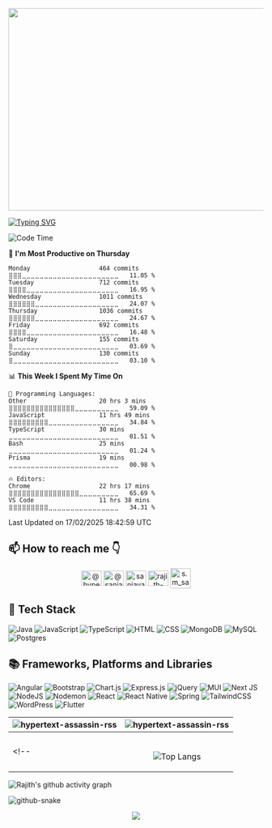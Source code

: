 <p align="center">
    <img src="https://user-images.githubusercontent.com/74038190/212749447-bfb7e725-6987-49d9-ae85-2015e3e7cc41.gif" width="800" height="400">
</p>


[![Typing SVG](https://readme-typing-svg.demolab.com?font=Roboto&size=25&pause=1000&color=6216CA&center=true&width=800&height=75&lines=Hello+My+Name+is++Rajith+Sanjaya+%F0%9F%91%8B+%2C+How+are+you+%3F)](https://git.io/typing-svg)

<!-- - 🔭 I’m currently working on Java, Python ,JavaScript
- 🌱 I’m currently learning New Computer Languages  
- 👯 I’m looking to collaborate on Ever Computer Language I Interest 
- 💬 Ask me about Java, HTML and CSS 
- 📫 How to reach me: You Can Contact Me From This 👇 -->


<!--START_SECTION:waka-->
![Code Time](http://img.shields.io/badge/Code%20Time-1%2C462%20hrs%2024%20mins-blue)

📅 **I'm Most Productive on Thursday** 

```text
Monday                   464 commits         ⣿⣿⣿⣀⣀⣀⣀⣀⣀⣀⣀⣀⣀⣀⣀⣀⣀⣀⣀⣀⣀⣀⣀⣀⣀   11.05 % 
Tuesday                  712 commits         ⣿⣿⣿⣿⣀⣀⣀⣀⣀⣀⣀⣀⣀⣀⣀⣀⣀⣀⣀⣀⣀⣀⣀⣀⣀   16.95 % 
Wednesday                1011 commits        ⣿⣿⣿⣿⣿⣿⣀⣀⣀⣀⣀⣀⣀⣀⣀⣀⣀⣀⣀⣀⣀⣀⣀⣀⣀   24.07 % 
Thursday                 1036 commits        ⣿⣿⣿⣿⣿⣿⣀⣀⣀⣀⣀⣀⣀⣀⣀⣀⣀⣀⣀⣀⣀⣀⣀⣀⣀   24.67 % 
Friday                   692 commits         ⣿⣿⣿⣿⣀⣀⣀⣀⣀⣀⣀⣀⣀⣀⣀⣀⣀⣀⣀⣀⣀⣀⣀⣀⣀   16.48 % 
Saturday                 155 commits         ⣿⣀⣀⣀⣀⣀⣀⣀⣀⣀⣀⣀⣀⣀⣀⣀⣀⣀⣀⣀⣀⣀⣀⣀⣀   03.69 % 
Sunday                   130 commits         ⣿⣀⣀⣀⣀⣀⣀⣀⣀⣀⣀⣀⣀⣀⣀⣀⣀⣀⣀⣀⣀⣀⣀⣀⣀   03.10 % 
```


📊 **This Week I Spent My Time On** 

```text
💬 Programming Languages: 
Other                    20 hrs 3 mins       ⣿⣿⣿⣿⣿⣿⣿⣿⣿⣿⣿⣿⣿⣿⣿⣀⣀⣀⣀⣀⣀⣀⣀⣀⣀   59.09 % 
JavaScript               11 hrs 49 mins      ⣿⣿⣿⣿⣿⣿⣿⣿⣿⣀⣀⣀⣀⣀⣀⣀⣀⣀⣀⣀⣀⣀⣀⣀⣀   34.84 % 
TypeScript               30 mins             ⣀⣀⣀⣀⣀⣀⣀⣀⣀⣀⣀⣀⣀⣀⣀⣀⣀⣀⣀⣀⣀⣀⣀⣀⣀   01.51 % 
Bash                     25 mins             ⣀⣀⣀⣀⣀⣀⣀⣀⣀⣀⣀⣀⣀⣀⣀⣀⣀⣀⣀⣀⣀⣀⣀⣀⣀   01.24 % 
Prisma                   19 mins             ⣀⣀⣀⣀⣀⣀⣀⣀⣀⣀⣀⣀⣀⣀⣀⣀⣀⣀⣀⣀⣀⣀⣀⣀⣀   00.98 % 

🔥 Editors: 
Chrome                   22 hrs 17 mins      ⣿⣿⣿⣿⣿⣿⣿⣿⣿⣿⣿⣿⣿⣿⣿⣿⣀⣀⣀⣀⣀⣀⣀⣀⣀   65.69 % 
VS Code                  11 hrs 38 mins      ⣿⣿⣿⣿⣿⣿⣿⣿⣿⣀⣀⣀⣀⣀⣀⣀⣀⣀⣀⣀⣀⣀⣀⣀⣀   34.31 % 
```


 Last Updated on 17/02/2025 18:42:59 UTC
<!--END_SECTION:waka-->

## 📫 How to reach me 👇

<p align="center">
<a href="https://codepen.io/@hypertext-assassin-rss" target="blank"><img align="center" src="https://raw.githubusercontent.com/rahuldkjain/github-profile-readme-generator/master/src/images/icons/Social/codepen.svg" alt="@hypertext-assassin-rss" height="30" width="40" /></a>
<a href="https://twitter.com/@sanjaya_rajith" target="blank"><img align="center" src="https://raw.githubusercontent.com/rahuldkjain/github-profile-readme-generator/master/src/images/icons/Social/twitter.svg" alt="@sanjaya_rajith" height="30" width="40" /></a>
<a href="https://linkedin.com/in/sanjaya-senanayaka-976a32193" target="blank"><img align="center" src="https://raw.githubusercontent.com/rahuldkjain/github-profile-readme-generator/master/src/images/icons/Social/linked-in-alt.svg" alt="sanjaya-senanayaka-976a32193" height="30" width="40" /></a>
<a href="https://stackoverflow.com/users/rajith-sanjaya" target="blank"><img align="center" src="https://raw.githubusercontent.com/rahuldkjain/github-profile-readme-generator/master/src/images/icons/Social/stack-overflow.svg" alt="rajith-sanjaya" height="30" width="40" /></a>
<a href="mailto:sanjayasenanayaka11@gmail.com" target="blank"><img align="center" src="https://img.icons8.com/color/480/000000/gmail-new.png" alt="s.m_sanjaya" height="40" width="40" /></a>
</p>

## 💼 Tech Stack

![Java](https://img.shields.io/badge/java-%23ED8B00.svg?style=for-the-badge&logo=openjdk&logoColor=white) 	![JavaScript](https://img.shields.io/badge/javascript-%23323330.svg?style=for-the-badge&logo=javascript&logoColor=%23F7DF1E) ![TypeScript](https://img.shields.io/badge/-typescript-2f74c0?&style=for-the-badge&logo=typescript&logoColor=black) ![HTML](https://img.shields.io/badge/HTML5-E34F26?style=for-the-badge&logo=html5&logoColor=white) ![CSS](https://img.shields.io/badge/-css3-1572B6?&style=for-the-badge&logo=css3&logoColor=white)  ![MongoDB](https://img.shields.io/badge/-MongoDB-433120?&style=for-the-badge&logo=mongodb&logoColor=509444) ![MySQL](https://img.shields.io/badge/mysql-4479A1.svg?style=for-the-badge&logo=mysql&logoColor=white) ![Postgres](https://img.shields.io/badge/postgres-%23316192.svg?style=for-the-badge&logo=postgresql&logoColor=white) 

## 📚 Frameworks, Platforms and Libraries

![Angular](https://img.shields.io/badge/angular-%23DD0031.svg?style=for-the-badge&logo=angular&logoColor=white) ![Bootstrap](https://img.shields.io/badge/bootstrap-%238511FA.svg?style=for-the-badge&logo=bootstrap&logoColor=white) ![Chart.js](https://img.shields.io/badge/chart.js-F5788D.svg?style=for-the-badge&logo=chart.js&logoColor=white) ![Express.js](https://img.shields.io/badge/express.js-%23404d59.svg?style=for-the-badge&logo=express&logoColor=%2361DAFB) ![jQuery](https://img.shields.io/badge/jquery-%230769AD.svg?style=for-the-badge&logo=jquery&logoColor=white) ![MUI](https://img.shields.io/badge/MUI-%230081CB.svg?style=for-the-badge&logo=mui&logoColor=white) ![Next JS](https://img.shields.io/badge/Next-black?style=for-the-badge&logo=next.js&logoColor=white) ![NodeJS](https://img.shields.io/badge/node.js-6DA55F?style=for-the-badge&logo=node.js&logoColor=white) 	![Nodemon](https://img.shields.io/badge/NODEMON-%23323330.svg?style=for-the-badge&logo=nodemon&logoColor=%BBDEAD) 	![React](https://img.shields.io/badge/react-%2320232a.svg?style=for-the-badge&logo=react&logoColor=%2361DAFB) 	![React Native](https://img.shields.io/badge/react_native-%2320232a.svg?style=for-the-badge&logo=react&logoColor=%2361DAFB) ![Spring](https://img.shields.io/badge/spring-%236DB33F.svg?style=for-the-badge&logo=spring&logoColor=white) ![TailwindCSS](https://img.shields.io/badge/tailwindcss-%2338B2AC.svg?style=for-the-badge&logo=tailwind-css&logoColor=white) ![WordPress](https://img.shields.io/badge/WordPress-%23117AC9.svg?style=for-the-badge&logo=WordPress&logoColor=white) ![Flutter](https://img.shields.io/badge/Flutter-%2302569B.svg?style=for-the-badge&logo=Flutter&logoColor=white)

| <img align="center" src="https://github-readme-stats.vercel.app/api?username=hypertext-assassin-rss&show_icons=true&locale=en&theme=midnight-purple&border_radius=16" alt="hypertext-assassin-rss" /> | <img align="center" src="https://github-readme-streak-stats.herokuapp.com/?user=hypertext-assassin-rss&theme=midnight-purple&border_radius=16" alt="hypertext-assassin-rss" /> |
|------------------------------------------------------------------------------------------------------------------------------------------------------------------------------|-------------------------------------------------------------------------------------------------------------------------------------------------------|
<!-- | <p align="center"><br />![Top Langs](https://github-readme-stats.vercel.app/api/top-langs/?username=hypertext-assassin-rss&theme=radical)</p>                                | ![Rajith's wakatime stats](https://github-readme-stats.vercel.app/api/wakatime?username=rajithsanjaya&hide=other&theme=radical)                       | -->


<!-- ## ⚒️ Repo
| [![Readme Card](https://github-readme-stats.vercel.app/api/pin/?username=Hypertext-Assassin-RSS&repo=EasyCarRental&theme=radical)](https://github.com/Hypertext-Assassin-RSS/EasyCarRental) | [![Readme Card](https://github-readme-stats.vercel.app/api/pin/?username=Hypertext-Assassin-RSS&repo=React-Native_Car-Details&theme=radical)](https://github.com/Hypertext-Assassin-RSS/React-Native_Car-Details) |
|---------------------------------------------------------------------------------------------------------------------------------------------------------------------------------------------|-------------------------------------------------------------------------------------------------------------------------------------------------------------------------------------------------------------------|
| [![Readme Card](https://github-readme-stats.vercel.app/api/pin/?username=Hypertext-Assassin-RSS&repo=JavaEE_POS&theme=radical)](https://github.com/Hypertext-Assassin-RSS/JavaEE_POS)       | [![Readme Card](https://github-readme-stats.vercel.app/api/pin/?username=Hypertext-Assassin-RSS&repo=PlayTechChatApp&theme=radical)](https://github.com/Hypertext-Assassin-RSS/PlayTechChatApp)                  |
| [![Readme Card](https://github-readme-stats.vercel.app/api/pin/?username=Hypertext-Assassin-RSS&repo=MyPortfolio&theme=radical)](https://github.com/Hypertext-Assassin-RSS/MyPortfolio)     | [![Readme Card](https://github-readme-stats.vercel.app/api/pin/?username=Hypertext-Assassin-RSS&repo=JS_Game&theme=radical)](https://github.com/Hypertext-Assassin-RSS/JS_Game)                                   | -->


![Rajith's github activity graph](https://github-readme-activity-graph.vercel.app/graph?username=hypertext-assassin-rss&theme=react-dark&hide_title=true&radius=16&bg_color=000000&line=9745f5&point=ffffff)

<picture align="center">
  <source media="(prefers-color-scheme: dark)" srcset="https://raw.githubusercontent.com/Hypertext-Assassin-RSS/Hypertext-Assassin-RSS/output/github-contribution-grid-snake.svg" />
  <source media="(prefers-color-scheme: light)" srcset="https://raw.githubusercontent.com/Hypertext-Assassin-RSS/Hypertext-Assassin-RSS/output/github-contribution-grid-snake-dark.svg" />
  <img alt="github-snake" src="github-snake.svg" />
</picture>


[//]: # (![Rajith's github activity graph]&#40;https://github-readme-activity-graph.hypertext-assas.repl.co/graph?username=Hypertext-Assassin-RSS&theme=radical&#41;)


<p align="center">
  <img src="https://capsule-render.vercel.app/api?type=waving&color=gradient&height=80&section=footer"/>
</p>

